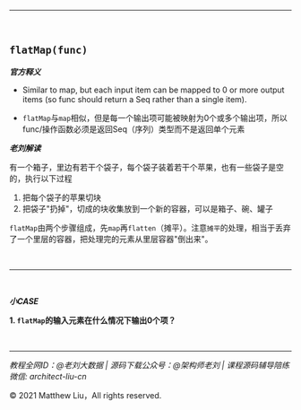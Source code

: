 

---

<br>

## `flatMap(func)`

**_官方释义_**

- Similar to map, but each input item can be mapped to 0 or more output items (so func should return a Seq rather than a single item).

<div class="hint">

- `flatMap`与`map`相似，但是每一个输出项可能被映射为0个或多个输出项，所以func/操作函数必须是返回Seq（序列）类型而不是返回单个元素

</div>

**_老刘解读_**

有一个箱子，里边有若干个袋子，每个袋子装着若干个苹果，也有一些袋子是空的，执行以下过程

1. 把每个袋子的苹果切块
2. 把袋子"扔掉"，切成的块收集放到一个新的容器，可以是箱子、碗、罐子

`flatMap`由两个步骤组成，先`map`再`flatten`（摊平）。注意`摊平`的处理，相当于丢弃了一个里层的容器，把处理完的元素从里层容器"倒出来"。

<br>

---

<br>

**_小CASE_**

**1. `flatMap`的输入元素在什么情况下输出0个项？**

<br>

---

_教程全网ID：@老刘大数据 | 源码下载公众号：@架构师老刘 | 课程源码辅导陪练微信: architect-liu-cn_

© 2021 Matthew Liu，All rights reserved. 